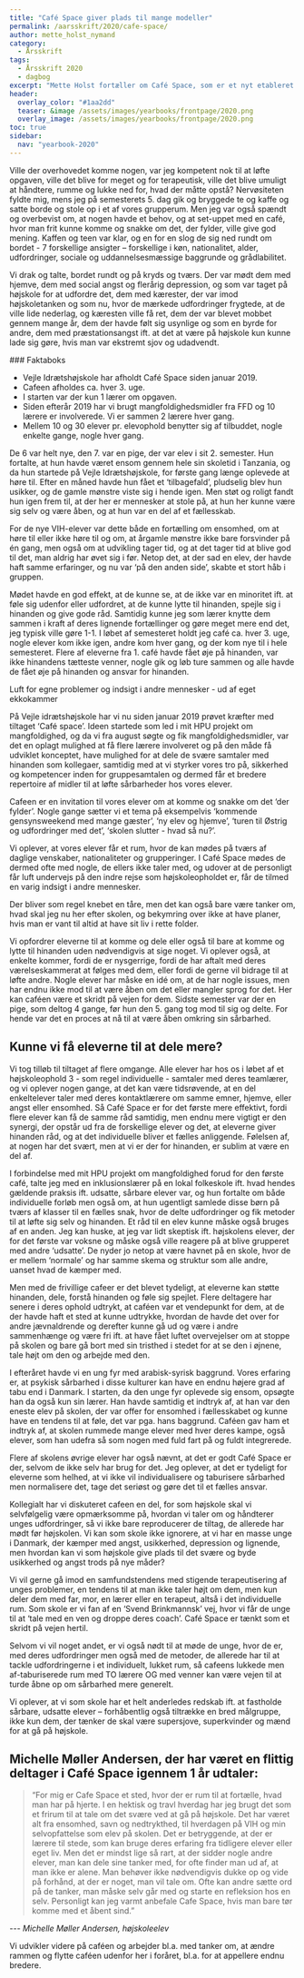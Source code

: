 ```yaml
---
title: "Café Space giver plads til mange modeller"
permalink: /aarsskrift/2020/cafe-space/
author: mette_holst_nymand
category:
  - Årsskrift
tags:
  - Årsskrift 2020
  - dagbog
excerpt: "Mette Holst fortæller om Café Space, som er et nyt etableret frirum for samtale. Her inviterer lærere på skift til frivillige samtaler om det der rør sig i det enkelte menneske."
header:
  overlay_color: "#1aa2dd"
  teaser: &image /assets/images/yearbooks/frontpage/2020.png
  overlay_image: /assets/images/yearbooks/frontpage/2020.png
toc: true
sidebar:
  nav: "yearbook-2020"
---
```


Ville der overhovedet komme nogen, var jeg kompetent nok til at løfte opgaven, ville det blive for meget og for terapeutisk, ville det blive umuligt at håndtere, rumme og lukke ned for, hvad der måtte opstå? Nervøsiteten fyldte mig, mens jeg på semesterets 5. dag gik og bryggede te og kaffe og satte borde og stole op i et af vores grupperum. Men jeg var også spændt og overbevist om, at nogen havde et behov, og at set-uppet med en café, hvor man frit kunne komme og snakke om det, der fylder, ville give god mening. Kaffen og teen var klar, og en for en slog de sig ned rundt om bordet - 7 forskellige ansigter – forskellige i køn, nationalitet, alder, udfordringer, sociale og uddannelsesmæssige baggrunde og grådlabilitet.

Vi drak og talte, bordet rundt og på kryds og tværs. Der var mødt dem med hjemve, dem med social angst og flerårig depression, og som var taget på højskole for at udfordre det, dem med kærester, der var imod højskoletanken og som nu, hvor de mærkede udfordringer frygtede, at de ville lide nederlag, og kæresten ville få ret, dem der var blevet mobbet gennem mange år, dem der havde følt sig usynlige og som en byrde for andre, dem med præstationsangst ift. at det at være på højskole kun kunne lade sig gøre, hvis man var ekstremt sjov og udadvendt.

<div class="notice notice--info" markdown="1">
### Faktaboks
 
- Vejle Idrætshøjskole har afholdt Café Space siden januar 2019.
- Cafeen afholdes ca. hver 3. uge.
- I starten var der kun 1 lærer om opgaven.
- Siden efterår 2019 har vi brugt mangfoldighedsmidler fra FFD og 10 lærere er involverede. Vi er sammen 2 lærere hver gang.
- Mellem 10 og 30 elever pr. elevophold benytter sig af tilbuddet, nogle enkelte gange, nogle hver gang.
</div>

De 6 var helt nye, den 7. var en pige, der var elev i sit 2. semester. Hun fortalte, at hun havde været ensom gennem hele sin skoletid i Tanzania, og da hun startede på Vejle Idrætshøjskole, for første gang længe oplevede at høre til. Efter en måned havde hun fået et ‘tilbagefald’, pludselig blev hun usikker, og de gamle mønstre viste sig i hende igen. Men støt og roligt fandt hun igen frem til, at der her er mennesker at stole på, at hun her kunne være sig selv og være åben, og at hun var en del af et fællesskab.

For de nye VIH-elever var dette både en fortælling om ensomhed, om at høre til eller ikke høre til og om, at årgamle mønstre ikke bare forsvinder på én gang, men også om at udvikling tager tid, og at det tager tid at blive god til det, man aldrig har øvet sig i før. Netop det, at der sad en elev, der havde haft samme erfaringer, og nu var ‘på den anden side’, skabte et stort håb i gruppen.

Mødet havde en god effekt, at de kunne se, at de ikke var en minoritet ift. at føle sig udenfor eller udfordret, at de kunne lytte til hinanden, spejle sig i hinanden og give gode råd. Samtidig kunne jeg som lærer  knytte dem sammen i kraft af deres lignende fortællinger og gøre meget mere end det, jeg typisk ville gøre 1-1. I løbet af semesteret holdt jeg café ca. hver 3. uge, nogle elever kom ikke igen, andre kom hver gang, og der kom nye til i hele semesteret. Flere af eleverne fra 1. café havde fået øje på hinanden, var ikke hinandens tætteste venner, nogle gik og løb ture sammen og alle havde de fået øje på hinanden og ansvar for hinanden.
 
Luft for egne problemer og indsigt i andre mennesker - ud af eget ekkokammer
 
På Vejle idrætshøjskole har vi nu siden januar 2019 prøvet kræfter med tiltaget ‘Café space’. Ideen startede som led i mit HPU projekt om mangfoldighed, og da vi fra august søgte og fik mangfoldighedsmidler, var det en oplagt mulighed at få flere lærere involveret og på den måde få udviklet konceptet, have mulighed for at dele de svære samtaler med hinanden som kollegaer, samtidig med at vi styrker vores tro på, sikkerhed og kompetencer inden for gruppesamtalen og dermed får et bredere repertoire af midler til at løfte sårbarheder hos vores elever. 

Cafeen er en invitation til vores elever om at komme og snakke om det ‘der fylder’. Nogle gange sætter vi et tema på eksempelvis ‘kommende gensynsweekend med mange gæster’, ‘ny elev og hjemve’, ‘turen til Østrig og udfordringer med det’, ‘skolen slutter - hvad så nu?’.
 
Vi oplever, at vores elever får et rum, hvor de kan mødes på tværs af daglige venskaber, nationaliteter og grupperinger. I Café Space mødes de dermed ofte med nogle, de ellers ikke taler med, og udover at de personligt får luft undervejs på den indre rejse som højskoleopholdet er, får de tilmed en varig indsigt i andre mennesker.
 
Der bliver som regel knebet en tåre, men det kan også bare være tanker om, hvad skal jeg nu her efter skolen, og bekymring over ikke at have planer, hvis man er vant til altid at have sit liv i rette folder.
 
Vi opfordrer eleverne til at komme og dele eller også til bare at komme og lytte til hinanden uden nødvendigvis at sige noget. Vi oplever også, at enkelte kommer, fordi de er nysgerrige, fordi de har aftalt med deres værelseskammerat at følges med dem, eller fordi de gerne vil bidrage til at løfte andre. Nogle elever har måske en idé om, at de har nogle issues, men har endnu ikke mod til at være åben om det eller mangler sprog for det. Her kan caféen være et skridt på vejen for dem. Sidste semester var der en pige, som deltog 4 gange, før hun den 5. gang tog mod til sig og delte. For hende var det en proces at nå til at være åben omkring sin sårbarhed. 
 
## Kunne vi få eleverne til at dele mere?
 
Vi tog tilløb til tiltaget af flere omgange. Alle elever har hos os i løbet af et højskoleophold 3 - som regel individuelle - samtaler med deres teamlærer, og vi oplever nogen gange, at det kan være tidsrøvende, at en del enkeltelever taler med deres kontaktlærere om samme emner, hjemve, eller angst eller ensomhed. Så Café Space er for det første mere effektivt, fordi flere elever kan få de samme råd samtidig, men endnu mere vigtigt er den synergi, der opstår ud fra de forskellige elever og det, at eleverne giver hinanden råd, og at det individuelle bliver et fælles anliggende. Følelsen af, at nogen har det svært, men at vi er der for hinanden, er sublim at være en del af. 
 
I forbindelse med mit HPU projekt om mangfoldighed forud for den første café, talte jeg med en inklusionslærer på en lokal folkeskole ift. hvad hendes gældende praksis ift. udsatte, sårbare elever var, og hun fortalte om både individuelle forløb men også om, at hun ugentligt samlede disse børn på tværs af klasser til en fælles snak, hvor de delte udfordringer og fik metoder til at løfte sig selv og hinanden. Et råd til en elev kunne måske også bruges af en anden. Jeg kan huske, at jeg var lidt skeptisk ift. højskolens elever, der for det første var voksne og måske også ville reagere på at blive grupperet med andre ‘udsatte’. De nyder jo netop at være havnet på en skole, hvor de er mellem ‘normale’ og har samme skema og struktur som alle andre, uanset hvad de kæmper med.
 
Men med de frivillige cafeer er det blevet tydeligt, at eleverne kan støtte hinanden, dele, forstå hinanden og føle sig spejlet. Flere deltagere har senere i deres ophold udtrykt, at caféen var et vendepunkt for dem, at de der havde haft et sted at kunne udtrykke, hvordan de havde det over for andre jævnaldrende og derefter kunne gå ud og være i andre sammenhænge og være fri ift. at have fået luftet overvejelser om at stoppe på skolen og bare gå bort med sin tristhed i stedet for at se den i øjnene, tale højt om den og arbejde med den.
 
I efteråret havde vi en ung fyr med arabisk-syrisk baggrund. Vores erfaring er, at psykisk sårbarhed i disse kulturer kan have en endnu højere grad af tabu end i Danmark. I starten, da den unge fyr oplevede sig ensom, opsøgte han da også kun sin lærer. Han havde samtidig et indtryk af, at han var den eneste elev på skolen, der var offer for ensomhed i fællesskabet og kunne have en tendens til at føle, det var pga. hans baggrund. Caféen gav ham et indtryk af, at skolen rummede mange elever med hver deres kampe, også elever, som han udefra så som nogen med fuld fart på og fuldt integrerede.
 
Flere af skolens øvrige elever har også nævnt, at det er godt Café Space er der, selvom de ikke selv har brug for det. Jeg oplever, at det er tydeligt for eleverne som helhed, at vi ikke vil individualisere og taburisere sårbarhed men normalisere det, tage det seriøst og gøre det til et fælles ansvar. 
 
Kollegialt har vi diskuteret cafeen en del, for som højskole skal vi selvfølgelig være opmærksomme på, hvordan vi taler om og håndterer unges udfordringer, så vi ikke bare reproducerer de tiltag, de allerede har mødt før højskolen. Vi kan som skole ikke ignorere, at vi har en masse unge i Danmark, der kæmper med angst, usikkerhed, depression og lignende, men hvordan kan vi som højskole give plads til det svære og byde usikkerhed og angst trods på nye måder?

Vi vil gerne gå imod en samfundstendens med stigende terapeutisering af unges problemer, en tendens til at man ikke taler højt om dem, men kun deler dem med far, mor, en lærer eller en terapeut, altså i det individuelle rum. Som skole er vi fan af en ‘Svend Brinkmannsk’ vej, hvor vi får de unge til at ‘tale med en ven og droppe deres coach’. Café Space er tænkt som et skridt på vejen hertil. 

Selvom vi vil noget andet, er vi også nødt til at møde de unge, hvor de er, med deres udfordringer men også med de metoder, de allerede har til at tackle udfordringerne i et individuelt, lukket rum, så cafeens lukkede men af-taburiserede rum med TO lærere OG med venner kan være vejen til at turde åbne op om sårbarhed mere generelt.

Vi oplever, at vi som skole har et helt anderledes redskab ift. at fastholde sårbare, udsatte elever – forhåbentlig også tiltrække en bred målgruppe, ikke kun dem, der tænker de skal være supersjove, superkvinder og mænd for at gå på højskole.
 
## Michelle Møller Andersen, der har været en flittig deltager i Café Space igennem 1 år udtaler: 
 
> “For mig er Cafe Space et sted, hvor der er rum til at fortælle, hvad man har på hjerte. I en hektisk og travl hverdag har jeg brugt det som et frirum til at tale om det svære ved at gå på højskole. Det har været alt fra ensomhed, savn og nedtrykthed, til hverdagen på VIH og min selvopfattelse som elev på skolen. Det er betryggende, at der er lærere til stede, som kan bruge deres erfaring fra tidligere elever eller eget liv. Men det er mindst lige så rart, at der sidder nogle andre elever, man kan dele sine tanker med, for ofte finder man ud af, at man ikke er alene. Man behøver ikke nødvendigvis dukke op og vide på forhånd, at der er noget, man vil tale om. Ofte kan andre sætte ord på de tanker, man måske selv går med og starte en refleksion hos en selv. Personligt kan jeg varmt anbefale Cafe Space, hvis man bare tør komme med et åbent sind.”

--- <cite>Michelle Møller Andersen, højskoleelev</cite>
 
Vi udvikler videre på caféen og arbejder bl.a. med tanker om, at ændre rammen og flytte caféen udenfor her i foråret, bl.a. for at appellere endnu bredere.
